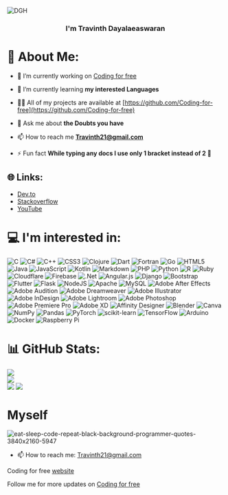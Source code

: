 
![DGH](https://user-images.githubusercontent.com/94104126/182354044-944de56c-2f0c-4861-bb73-92b1325c2754.png)

  

### <div align="center">I'm Travinth Dayalaeaswaran</div>  

# 💫 About Me:
- 🔭 I’m currently working on [Coding for free](https://github.com/Coding-for-free)

- 🌱 I’m currently learning **my interested Languages**

- 👨‍💻 All of my projects are available at [https://github.com/Coding-for-free](https://github.com/Coding-for-free)

- 💬 Ask me about **the Doubts you have**

- 📫 How to reach me **Travinth21@gmail.com**

- ⚡ Fun fact **While typing any docs I use only 1 bracket instead of 2 🤣**

## 🌐 Links:
- [Dev.to](https://dev.to/travinth)
- [Stackoverflow](https://stackoverflow.com/users/19531309/travinth-dayalaeaswaran)
- [YouTube](https://www.youtube.com/channel/UCLJJ-nqVL84KAOgO1fY3LJQ)
  

# 💻 I'm interested in:
![C](https://img.shields.io/badge/c-%2300599C.svg?style=for-the-badge&logo=c&logoColor=white) ![C#](https://img.shields.io/badge/c%23-%23239120.svg?style=for-the-badge&logo=c-sharp&logoColor=white) ![C++](https://img.shields.io/badge/c++-%2300599C.svg?style=for-the-badge&logo=c%2B%2B&logoColor=white) ![CSS3](https://img.shields.io/badge/css3-%231572B6.svg?style=for-the-badge&logo=css3&logoColor=white) ![Clojure](https://img.shields.io/badge/Clojure-%23Clojure.svg?style=for-the-badge&logo=Clojure&logoColor=Clojure) ![Dart](https://img.shields.io/badge/dart-%230175C2.svg?style=for-the-badge&logo=dart&logoColor=white) ![Fortran](https://img.shields.io/badge/Fortran-%23734F96.svg?style=for-the-badge&logo=fortran&logoColor=white) ![Go](https://img.shields.io/badge/go-%2300ADD8.svg?style=for-the-badge&logo=go&logoColor=white) ![HTML5](https://img.shields.io/badge/html5-%23E34F26.svg?style=for-the-badge&logo=html5&logoColor=white) ![Java](https://img.shields.io/badge/java-%23ED8B00.svg?style=for-the-badge&logo=java&logoColor=white) ![JavaScript](https://img.shields.io/badge/javascript-%23323330.svg?style=for-the-badge&logo=javascript&logoColor=%23F7DF1E) ![Kotlin](https://img.shields.io/badge/kotlin-%230095D5.svg?style=for-the-badge&logo=kotlin&logoColor=white) ![Markdown](https://img.shields.io/badge/markdown-%23000000.svg?style=for-the-badge&logo=markdown&logoColor=white) ![PHP](https://img.shields.io/badge/php-%23777BB4.svg?style=for-the-badge&logo=php&logoColor=white) ![Python](https://img.shields.io/badge/python-3670A0?style=for-the-badge&logo=python&logoColor=ffdd54) ![R](https://img.shields.io/badge/r-%23276DC3.svg?style=for-the-badge&logo=r&logoColor=white) ![Ruby](https://img.shields.io/badge/ruby-%23CC342D.svg?style=for-the-badge&logo=ruby&logoColor=white) ![Cloudflare](https://img.shields.io/badge/Cloudflare-F38020?style=for-the-badge&logo=Cloudflare&logoColor=white) ![Firebase](https://img.shields.io/badge/firebase-%23039BE5.svg?style=for-the-badge&logo=firebase) ![.Net](https://img.shields.io/badge/.NET-5C2D91?style=for-the-badge&logo=.net&logoColor=white) ![Angular.js](https://img.shields.io/badge/angular.js-%23E23237.svg?style=for-the-badge&logo=angularjs&logoColor=white) ![Django](https://img.shields.io/badge/django-%23092E20.svg?style=for-the-badge&logo=django&logoColor=white) ![Bootstrap](https://img.shields.io/badge/bootstrap-%23563D7C.svg?style=for-the-badge&logo=bootstrap&logoColor=white) ![Flutter](https://img.shields.io/badge/Flutter-%2302569B.svg?style=for-the-badge&logo=Flutter&logoColor=white) ![Flask](https://img.shields.io/badge/flask-%23000.svg?style=for-the-badge&logo=flask&logoColor=white) ![NodeJS](https://img.shields.io/badge/node.js-6DA55F?style=for-the-badge&logo=node.js&logoColor=white) ![Apache](https://img.shields.io/badge/apache-%23D42029.svg?style=for-the-badge&logo=apache&logoColor=white) ![MySQL](https://img.shields.io/badge/mysql-%2300f.svg?style=for-the-badge&logo=mysql&logoColor=white) ![Adobe After Effects](https://img.shields.io/badge/Adobe%20After%20Effects-9999FF.svg?style=for-the-badge&logo=Adobe%20After%20Effects&logoColor=white) ![Adobe Audition](https://img.shields.io/badge/Adobe%20Audition-9999FF.svg?style=for-the-badge&logo=Adobe%20Audition&logoColor=white) ![Adobe Dreamweaver](https://img.shields.io/badge/Adobe%20Dreamweaver-FF61F6.svg?style=for-the-badge&logo=Adobe%20Dreamweaver&logoColor=white) ![Adobe Illustrator](https://img.shields.io/badge/adobeillustrator-%23FF9A00.svg?style=for-the-badge&logo=adobeillustrator&logoColor=white) ![Adobe InDesign](https://img.shields.io/badge/Adobe%20InDesign-49021F?style=for-the-badge&logo=adobeindesign&logoColor=white) ![Adobe Lightroom](https://img.shields.io/badge/Adobe%20Lightroom-31A8FF.svg?style=for-the-badge&logo=Adobe%20Lightroom&logoColor=white) ![Adobe Photoshop](https://img.shields.io/badge/adobephotoshop-%2331A8FF.svg?style=for-the-badge&logo=adobephotoshop&logoColor=white) ![Adobe Premiere Pro](https://img.shields.io/badge/Adobe%20Premiere%20Pro-9999FF.svg?style=for-the-badge&logo=Adobe%20Premiere%20Pro&logoColor=white) ![Adobe XD](https://img.shields.io/badge/Adobe%20XD-470137?style=for-the-badge&logo=Adobe%20XD&logoColor=#FF61F6) ![Affinity Designer](https://img.shields.io/badge/affinitydesginer-%231B72BE.svg?style=for-the-badge&logo=affinity-designer&logoColor=white) ![Blender](https://img.shields.io/badge/blender-%23F5792A.svg?style=for-the-badge&logo=blender&logoColor=white) ![Canva](https://img.shields.io/badge/Canva-%2300C4CC.svg?style=for-the-badge&logo=Canva&logoColor=white) ![NumPy](https://img.shields.io/badge/numpy-%23013243.svg?style=for-the-badge&logo=numpy&logoColor=white) ![Pandas](https://img.shields.io/badge/pandas-%23150458.svg?style=for-the-badge&logo=pandas&logoColor=white) ![PyTorch](https://img.shields.io/badge/PyTorch-%23EE4C2C.svg?style=for-the-badge&logo=PyTorch&logoColor=white) ![scikit-learn](https://img.shields.io/badge/scikit--learn-%23F7931E.svg?style=for-the-badge&logo=scikit-learn&logoColor=white) ![TensorFlow](https://img.shields.io/badge/TensorFlow-%23FF6F00.svg?style=for-the-badge&logo=TensorFlow&logoColor=white) ![Arduino](https://img.shields.io/badge/-Arduino-00979D?style=for-the-badge&logo=Arduino&logoColor=white) ![Docker](https://img.shields.io/badge/docker-%230db7ed.svg?style=for-the-badge&logo=docker&logoColor=white) ![Raspberry Pi](https://img.shields.io/badge/-RaspberryPi-C51A4A?style=for-the-badge&logo=Raspberry-Pi)
# 📊 GitHub Stats:
![](https://github-readme-stats.vercel.app/api?username=travinth&theme=dark&hide_border=false&include_all_commits=false&count_private=false)<br/>
![](https://github-readme-streak-stats.herokuapp.com/?user=travinth&theme=dark&hide_border=false)<br/>
![](https://github-readme-stats.vercel.app/api/top-langs/?username=travinth&theme=dark&hide_border=false&include_all_commits=false&count_private=false&layout=compact)
![](https://github-profile-trophy.vercel.app/?username=travinth&theme=radical&no-frame=true&no-bg=false&margin-w=4)

# Myself
![eat-sleep-code-repeat-black-background-programmer-quotes-3840x2160-5947](https://user-images.githubusercontent.com/94104126/181475101-a996232a-9dbe-4f86-bf4e-4b51fae1f345.png)

- 📫 How to reach me: Travinth21@gmail.com

Coding for free [website](https://codingforfree.com/)

Follow me for more updates on [Coding for free](https://github.com/Coding-for-free)


